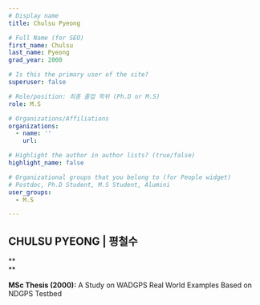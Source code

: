 ```yaml
---
# Display name
title: Chulsu Pyeong

# Full Name (for SEO)
first_name: Chulsu
last_name: Pyeong
grad_year: 2000

# Is this the primary user of the site?
superuser: false

# Role/position: 최종 졸업 학위 (Ph.D or M.S)
role: M.S

# Organizations/Affiliations
organizations:
  - name: ''
    url: 

# Highlight the author in author lists? (true/false)
highlight_name: false

# Organizational groups that you belong to (for People widget)
# Postdoc, Ph.D Student, M.S Student, Alumini
user_groups: 
  - M.S

---
```


<!----- 이름" **별표2개 사이에 적을것** ----->

## **CHULSU PYEONG | 평철수** 

<!----- 현재 직위/직장: *별표 사이에 적을것*----->

**</br>
**</br>

<!----- 학위논문 및 졸업연도(박사): 없으면 삭제----->



<!----- 학위논문 및 졸업연도(석사): 없으면 삭제----->

**MSc Thesis (2000):** A Study on WADGPS Real World Examples Based on NDGPS Testbed

<!-----  Biography: 없으면 아래 공란----> </br> 



<!------------------------------------>
</br> 
